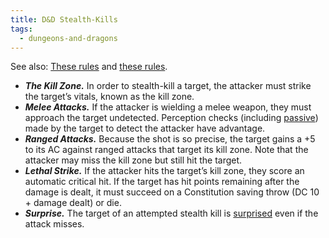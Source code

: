 ```yaml
---
title: D&D Stealth-Kills
tags:
  - dungeons-and-dragons
---
```


See also: [These rules](https://www.d20srd.org/srd/conditionSummary.htm#helpless) and [these rules](https://rpg.stackexchange.com/questions/137975/mechanics-for-one-shot-stealth-incapacitation).

- ***The Kill Zone.*** In order to stealth-kill a target, the attacker must strike the target’s vitals, known as the kill zone.
- ***Melee Attacks.*** If the attacker is wielding a melee weapon, they must approach the target undetected. Perception checks (including [passive](https://5thsrd.org/rules/abilities/dexterity/#initiative)) made by the target to detect the attacker have advantage.
- ***Ranged Attacks.*** Because the shot is so precise, the target gains a +5 to its AC against ranged attacks that target its kill zone. Note that the attacker may miss the kill zone but still hit the target.
- ***Lethal Strike.*** If the attacker hits the target’s kill zone, they score an automatic critical hit. If the target has hit points remaining after the damage is dealt, it must succeed on a Constitution saving throw (DC 10 + damage dealt) or die.
- ***Surprise.*** The target of an attempted stealth kill is [surprised](https://5thsrd.org/combat/order_of_combat/#surprise) even if the attack misses.